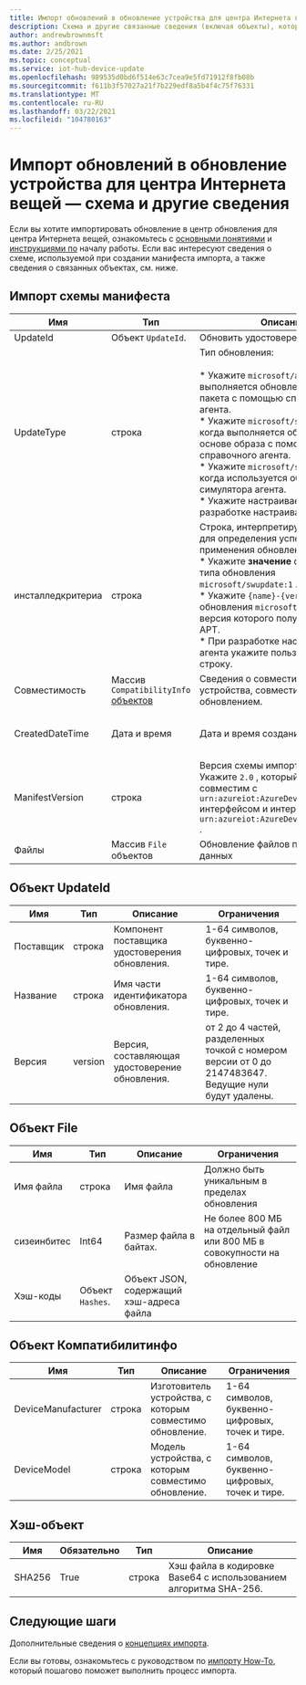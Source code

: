 ```yaml
---
title: Импорт обновлений в обновление устройства для центра Интернета вещей — схема и другие сведения | Документация Майкрософт
description: Схема и другие связанные сведения (включая объекты), которые используются при импорте обновлений в центр обновления для центра Интернета вещей.
author: andrewbrownmsft
ms.author: andbrown
ms.date: 2/25/2021
ms.topic: conceptual
ms.service: iot-hub-device-update
ms.openlocfilehash: 989535d0bd6f514e63c7cea9e5fd71912f8fb08b
ms.sourcegitcommit: f611b3f57027a21f7b229edf8a5b4f4c75f76331
ms.translationtype: MT
ms.contentlocale: ru-RU
ms.lasthandoff: 03/22/2021
ms.locfileid: "104780163"
---
```

# <a name="importing-updates-into-device-update-for-iot-hub---schema-and-other-information"></a>Импорт обновлений в обновление устройства для центра Интернета вещей — схема и другие сведения
Если вы хотите импортировать обновление в центр обновления для центра Интернета вещей, ознакомьтесь с [основными понятиями](import-concepts.md) и [инструкциями по](import-update.md) началу работы. Если вас интересуют сведения о схеме, используемой при создании манифеста импорта, а также сведения о связанных объектах, см. ниже.

## <a name="import-manifest-schema"></a>Импорт схемы манифеста

| Имя | Тип | Описание | Ограничения |
| --------- | --------- | --------- | --------- |
| UpdateId | Объект `UpdateId`. | Обновить удостоверение. |
| UpdateType | строка | Тип обновления: <br/><br/> * Укажите `microsoft/apt:1` , когда выполняется обновление на основе пакета с помощью справочного агента.<br/> * Укажите `microsoft/swupdate:1` , когда выполняется обновление на основе образа с помощью справочного агента.<br/> * Укажите `microsoft/simulator:1` , когда используется образец симулятора агента.<br/> * Укажите настраиваемый тип при разработке настраиваемого агента. | Формат: <br/> `{provider}/{type}:{typeVersion}`<br/><br/> Всего не более 32 символов |
| инсталледкритериа | строка | Строка, интерпретируемая агентом для определения успешности применения обновления:  <br/> * Укажите **значение** свверсион для типа обновления `microsoft/swupdate:1` .<br/> * Укажите `{name}-{version}` тип обновления `microsoft/apt:1` , имя и версия которого получены из файла APT.<br/> * При разработке настраиваемого агента укажите пользовательскую строку.<br/> | Не более 64 символов |
| Совместимость | Массив `CompatibilityInfo` [объектов](#compatibilityinfo-object) | Сведения о совместимости устройства, совместимого с этим обновлением. | Не более 10 элементов |
| CreatedDateTime | Дата и время | Дата и время создания обновления. | Разделенный формат даты и времени ISO 8601 в формате UTC |
| ManifestVersion | строка | Версия схемы импорта манифеста. Укажите `2.0` , который будет совместим с `urn:azureiot:AzureDeviceUpdateCore:1` интерфейсом и интерфейсом `urn:azureiot:AzureDeviceUpdateCore:4` . | Должен содержать значение `2.0`. |
| Файлы | Массив `File` объектов | Обновление файлов полезных данных | Не более 5 файлов |

## <a name="updateid-object"></a>Объект UpdateId

| Имя | Тип | Описание | Ограничения |
| --------- | --------- | --------- | --------- |
| Поставщик | строка | Компонент поставщика удостоверения обновления. | 1-64 символов, буквенно-цифровых, точек и тире. |
| Название | строка | Имя части идентификатора обновления. | 1-64 символов, буквенно-цифровых, точек и тире. |
| Версия | version | Версия, составляющая удостоверение обновления. | от 2 до 4 частей, разделенных точкой с номером версии от 0 до 2147483647. Ведущие нули будут удалены. |

## <a name="file-object"></a>Объект File

| Имя | Тип | Описание | Ограничения |
| --------- | --------- | --------- | --------- |
| Имя файла | строка | Имя файла | Должно быть уникальным в пределах обновления |
| сизеинбитес | Int64 | Размер файла в байтах. | Не более 800 МБ на отдельный файл или 800 МБ в совокупности на обновление |
| Хэш-коды | Объект `Hashes`. | Объект JSON, содержащий хэш-адреса файла |

## <a name="compatibilityinfo-object"></a>Объект Компатибилитинфо

| Имя | Тип | Описание | Ограничения |
| --- | --- | --- | --- |
| DeviceManufacturer | строка | Изготовитель устройства, с которым совместимо обновление. | 1-64 символов, буквенно-цифровых, точек и тире. |
| DeviceModel | строка | Модель устройства, с которым совместимо обновление. | 1-64 символов, буквенно-цифровых, точек и тире. |

## <a name="hashes-object"></a>Хэш-объект

| Имя | Обязательно | Тип | Описание |
| --------- | --------- | --------- | --------- |
| SHA256 | True | строка | Хэш файла в кодировке Base64 с использованием алгоритма SHA-256. |

## <a name="next-steps"></a>Следующие шаги

Дополнительные сведения о [концепциях импорта](./import-concepts.md).

Если вы готовы, ознакомьтесь с руководством по [импорту How-To](./import-update.md), который пошагово поможет выполнить процесс импорта.
